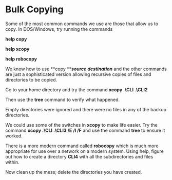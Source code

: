 # Bulk Copying

Some of the most common commands we use are those that allow us to copy. In DOS/Windows, try running the commands&#x20;

**help copy**&#x20;

**help xcopy**&#x20;

**help robocopy**&#x20;

We know how to use **copy **_**source destination**_ and the other commands are just a sophisticated version allowing recursive copies of files and directories to be copied.&#x20;

Go to your home directory and try the command **xcopy .\CLI .\CLI2**&#x20;

Then use the **tree** command to verify what happened.&#x20;

Empty directories were ignored and there were no files in any of the backup directories.&#x20;

We could use some of the switches in **xcopy** to make life easier. Try the command **xcopy .\CLI .\CLI3 /E /I /F** and use the command **tree** to ensure it worked.&#x20;

There is a more modern command called **robocopy** which is much more appropriate for use over a network on a modern system. Using help, figure out how to create a directory **CLI4** with all the subdirectories and files within.&#x20;

Now clean up the mess; delete the directories you have created.
